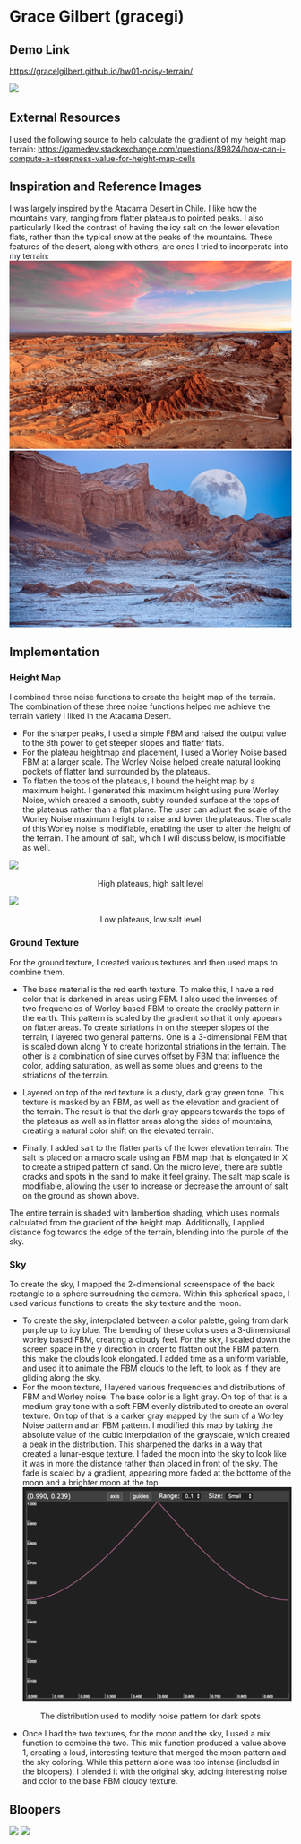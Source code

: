 # Grace Gilbert (gracegi)

## Demo Link
<https://gracelgilbert.github.io/hw01-noisy-terrain/>

![](MainImage2.png)

## External Resources
I used the following source to help calculate the gradient of my height map terrain:
<https://gamedev.stackexchange.com/questions/89824/how-can-i-compute-a-steepness-value-for-height-map-cells>

## Inspiration and Reference Images
I was largely inspired by the Atacama Desert in Chile. I like how the mountains vary, ranging from flatter plateaus to pointed peaks. I also particularly liked the contrast of having the icy salt on the lower elevation flats, rather than the typical snow at the peaks of the mountains. These features of the desert, along with others, are ones I tried to incorperate into my terrain:
![](atacama1.jpg)
![](Atacama2.jpg)


## Implementation
### Height Map
I combined three noise functions to create the height map of the terrain. The combination of these three noise functions helped me achieve the terrain variety I liked in the Atacama Desert. 
- For the sharper peaks, I used a simple FBM and raised the output value to the 8th power to get steeper slopes and flatter flats.  
- For the plateau heightmap and placement, I used a Worley Noise based FBM at a larger scale. The Worley Noise helped create natural looking pockets of flatter land surrounded by the plateaus. 
- To flatten the tops of the plateaus, I bound the height map by a maximum height. I generated this maximum height using pure Worley Noise, which created a smooth, subtly rounded surface at the tops of the plateaus rather than a flat plane. The user can adjust the scale of the Worley Noise maximum height to raise and lower the plateaus. The scale of this Worley noise is modifiable, enabling the user to alter the height of the terrain. The amount of salt, which I will discuss below, is modifiable as well.

![](HighPlateaus.png)
<p align="center">
  High plateaus, high salt level
</p>

![](LowPlateaus.png)
<p align="center">
  Low plateaus, low salt level
</p>


### Ground Texture
For the ground texture, I created various textures and then used maps to combine them. 
- The base material is the red earth texture. To make this, I have a red color that is darkened in areas using FBM. I also used the inverses of two frequencies of Worley based FBM to create the crackly pattern in the earth. This pattern is scaled by the gradient so that it only appears on flatter areas. To create striations in on the steeper slopes of the terrain, I layered two general patterns. One is a 3-dimensional FBM that is scaled down along Y to create horizontal striations in the terrain. The other is a combination of sine curves offset by FBM that influence the color, adding saturation, as well as some blues and greens to the striations of the terrain.  

- Layered on top of the red texture is a dusty, dark gray green tone. This texture is masked by an FBM, as well as the elevation and gradient of the terrain. The result is that the dark gray appears towards the tops of the plateaus as well as in flatter areas along the sides of mountains, creating a natural color shift on the elevated terrain. 

- Finally, I added salt to the flatter parts of the lower elevation terrain. The salt is placed on a macro scale using an FBM map that is elongated in X to create a striped pattern of sand. On the micro level, there are subtle cracks and spots in the sand to make it feel grainy. The salt map scale is modifiable, allowing the user to increase or decrease the amount of salt on the ground as shown above.

The entire terrain is shaded with lambertion shading, which uses normals calculated from the gradient of the height map. Additionally, I applied distance fog towards the edge of the terrain, blending into the purple of the sky. 

### Sky
To create the sky, I mapped the 2-dimensional screenspace of the back rectangle to a sphere surroudning the camera. Within this spherical space, I used various functions to create the sky texture and the moon.
- To create the sky, interpolated between a color palette, going from dark purple up to icy blue. The blending of these colors uses a 3-dimensional worley based FBM, creating a cloudy feel. For the sky, I scaled down the screen space in the y direction in order to flatten out the FBM pattern. this make the clouds look elongated. I added time as a uniform variable, and used it to animate the FBM clouds to the left, to look as if they are gliding along the sky. 
- For the moon texture, I layered various frequencies and distributions of FBM and Worley noise. The base color is a light gray. On top of that is a medium gray tone with a soft FBM evenly distributed to create an overal texture. On top of that is a darker gray mapped by the sum of a Worley Noise pattern and an FBM pattern. I modified this map by taking the absolute value of the cubic interpolation of the grayscale, which created a peak in the distribution. This sharpened the darks in a way that created a lunar-esque texture. I faded the moon into the sky to look like it was in more the distance rather than placed in front of the sky. The fade is scaled by a gradient, appearing more faded at the bottome of the moon and a brighter moon at the top.
![](MoonDistributionFunction.png)
<p align="center">
  The distribution used to modify noise pattern for dark spots
</p>

- Once I had the two textures, for the moon and the sky, I used a mix function to combine the two. This mix function produced a value above 1, creating a loud, interesting texture that merged the moon pattern and the sky coloring. While this pattern alone was too intense (included in the bloopers), I blended it with the original sky, adding interesting noise and color to the base FBM cloudy texture.

## Bloopers
![](PureSkyTexture.png)
![](blooper.png)





